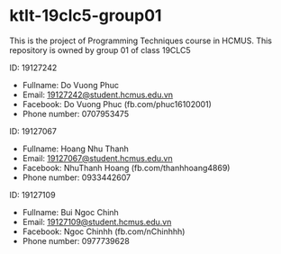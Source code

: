 # ktlt-19clc5-group01
This is the project of Programming Techniques course in HCMUS. This repository is owned by group 01 of class 19CLC5

ID: 19127242
+ Fullname: Do Vuong Phuc
+ Email: 19127242@student.hcmus.edu.vn
+ Facebook: Do Vuong Phuc (fb.com/phuc16102001)
+ Phone number: 0707953475

ID: 19127067
+ Fullname: Hoang Nhu Thanh
+ Email: 19127067@student.hcmus.edu.vn
+ Facebook: NhuThanh Hoang (fb.com/thanhhoang4869)
+ Phone number: 0933442607

ID: 19127109
+ Fullname: Bui Ngoc Chinh
+ Email: 19127109@student.hcmus.edu.vn
+ Facebook: Ngoc Chinhh (fb.com/nChinhhh)
+ Phone number: 0977739628
